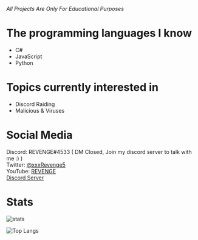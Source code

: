 *All Projects Are Only For Educational Purposes*

# The programming languages I know
- C#
- JavaScript
- Python

# Topics currently interested in
- Discord Raiding
- Malicious & Viruses

# Social Media
Discord: REVENGE#4533 ( DM Closed, Join my discord server to talk with me :) )
<br>
Twitter: [@xxxRevenge5](https://twitter.com/xxxRevenge5)
<br>
YouTube: [REVENGE](https://www.youtube.com/channel/UCPwO0Ho4BbnFp2tPNP2uW_g)
<br>
[Discord Server](https://discord.gg/PDquBGz)


# Stats
![stats](https://github-readme-stats.vercel.app/api?username=Bowlingtoolkit&&show_icons=true&title_color=ffffff&icon_color=bb2acf&text_color=daf7dc&bg_color=151515)

![Top Langs](https://github-readme-stats.vercel.app/api/top-langs/?username=Bowlingtoolkit&theme=radical)
